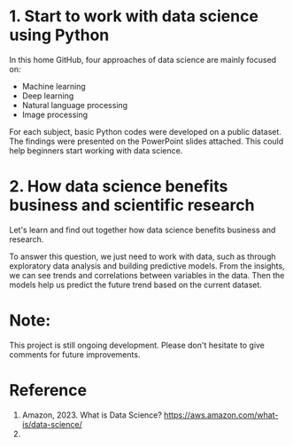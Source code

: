 # 1. Start to work with data science using Python

In this home GitHub, four approaches of data science are mainly focused on:

- Machine learning
- Deep learning
- Natural language processing
- Image processing 

For each subject, basic Python codes were developed on a public dataset. The findings were presented on the PowerPoint slides attached. 
This could help beginners start working with data science. 

# 2. How data science benefits business and scientific research

Let's learn and find out together how data science benefits business and research.

To answer this question, we just need to work with data, such as through exploratory data analysis and building predictive models. 
From the insights, we can see trends and correlations between variables in the data. 
Then the models help us predict the future trend based on the current dataset. 







# Note: 
This project is still ongoing development. Please don't hesitate to give comments for future improvements.   
# Reference 
1. Amazon, 2023. What is Data Science? https://aws.amazon.com/what-is/data-science/
2. 
